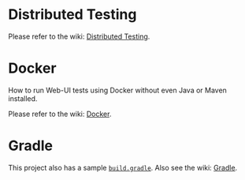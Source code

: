 # Distributed Testing

Please refer to the wiki: [Distributed Testing](https://github.com/karatelabs/karate/wiki/Distributed-Testing).

# Docker

How to run Web-UI tests using Docker without even Java or Maven installed.

Please refer to the wiki: [Docker](https://github.com/karatelabs/karate/wiki/Docker).

# Gradle

This project also has a sample [`build.gradle`](build.gradle). Also see the wiki: [Gradle](https://github.com/karatelabs/karate/wiki/Gradle).